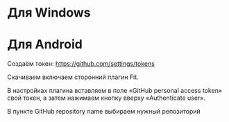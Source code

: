 # Для Windows


# Для Android

Создаëм токен:
https://github.com/settings/tokens

Скачиваем включаем сторонний плагин Fit.

В настройках плагина вставляем в поле «GitHub personal access token» свой токен, а затем нажимаем кнопку вверху «Authenticate user».

В пункте GitHub repository name выбираем нужный репозиторий